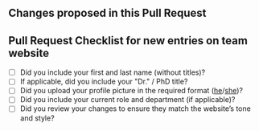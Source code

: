 
## Changes proposed in this Pull Request


## Pull Request Checklist for new entries on team website

- [ ] Did you include your first and last name (without titles)?
- [ ] If applicable, did you include your "Dr." / PhD title?
- [ ] Did you upload your profile picture in the required format ([he](https://img.wetransfer.net/v1/eu/collections/3300407d98c8973110164c1918a89d5220241216135001/assets/hl-53289149701/preview_url?width=512&height=512&cb=transfer-pro&Expires=1734360722&Signature=Au3u-Po3g23NDTFMjHc68gsKumBPU1zuz9JDg~lhZ~~c-sKsOAPd5c1JFp5VhEqDJZZGdpGVCYhjrwg5rC~KXWwt2SxR0mNHvhNGWRubXrK31v1WsVc7Gm1Q387-Cm-zaSgpB5KVE-wDgq-5dBhuL7DwrCMqONfDI~4pGQslj6PApGTo77VUbaEKbj7denp~7XcWtEPqtxnfdXSZ7zbcpfRbU4fdOyQ-S10IpX15LXPRti34dqmgDy6g3OAQL5vcNFvPTd-uITHC~NrmrLcpksarmkw8Vo1Zt7G8yQeumPw~glDPTwpqQIc6vlaiggfce54RBtHQ0WdpCn1SdS~XaA__&Key-Pair-Id=K4ZSMBD51J822)/[she](https://img.wetransfer.net/v1/eu/collections/3300407d98c8973110164c1918a89d5220241216135001/assets/hl-53289149702/preview_url?width=512&height=512&cb=transfer-pro&Expires=1734360873&Signature=Sj0z0BYeWdr9Qo3lUoint3PvxdowUZrF-4NzfO1US2f7Q6w0fqLCGV8qac3US7TUbdsbhTQPIzy2motVqj~k-7awrgSZM0Y2Zer5JelQpemR6SbHyWQwQy3imMVUJs2EVNwbbJoYXfMIEf734fVZRwHSw7kqLKXyCkw1h76YPMJXyeGXNYZpkysejHkULvklo3IGy47EqaHt6Hz22SEq5ruO0Nk7jHCdLrppHXqE3hjeeq92Jtje8RDWlxwZb5Ay6eM2PWhJ7Zkf~XlAKjIUIf6QBGCc1hLtY64wTflOg8JkCI3Sxod8BXcIBf0T2WTy6X-izj1IOlb0zvCr2SN3aw__&Key-Pair-Id=K4ZSMBD51J822))?
- [ ] Did you include your current role and department (if applicable)?
- [ ] Did you review your changes to ensure they match the website’s tone and style?